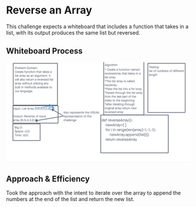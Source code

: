 # Reverse an Array
This challenge expects a whiteboard that includes a function that takes in a list, with its output produces the same list but reversed.

## Whiteboard Process
![WhiteBoard Challenge 01](./images/whiteboard-challenge-1.png)

## Approach & Efficiency
Took the approach with the intent to iterate over the array to append the numbers at the end of the list and return the new list.
